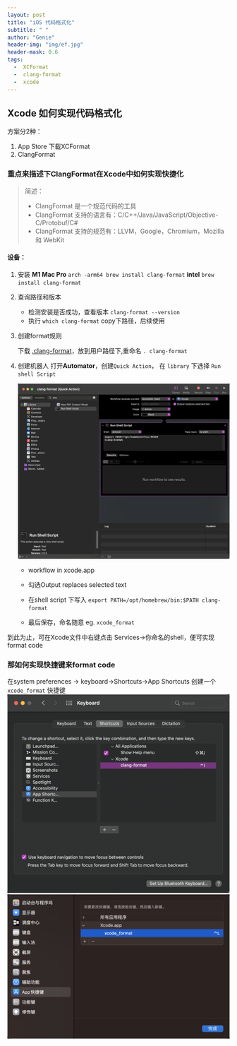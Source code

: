 ```yaml
---
layout: post
title: "iOS 代码格式化"
subtitle: " "
author: "Genie"
header-img: "img/ef.jpg"
header-mask: 0.6
tags:
  -  XCFormat
  -  clang-format
  -  xcode
---
```


## Xcode 如何实现代码格式化

方案分2种：

1. App Store 下载XCFormat
2. ClangFormat

### 重点来描述下ClangFormat在Xcode中如何实现快捷化

>简述：
>
> * ClangFormat 是一个规范代码的工具
> * ClangFormat 支持的语言有：C/C++/Java/JavaScript/Objective-C/Protobuf/C#
> * ClangFormat 支持的规范有：LLVM，Google，Chromium，Mozilla 和 WebKit

#### 设备：

1. 安装 
 **M1 Mac Pro** `arch -arm64 brew install clang-format`
 **intel** ```brew install clang-format```

2. 查询路径和版本
	* 	检测安装是否成功，查看版本 `clang-format --version`
	*  	执行 `which clang-format` copy下路径，后续使用
3. 创建format规则

	下载 [.clang-format](https://raw.githubusercontent.com/Gensun/Gensun.github.io/master/img/code-format/clang-format)，放到用户路径下,重命名
	`. clang-format `
 
 	
4. 创建机器人
	 打开**Automator**，创建`Quick Action`， 在 `library` 下选择 `Run shell Script`
	 
	![1](/img/code-format/WX20211019-153013@2x.png)
	
	* 	workflow in xcode.app
	*   勾选Output replaces selected text

	*   在shell script 下写入 ```export PATH=/opt/homebrew/bin:$PATH
clang-format```
	*   最后保存，命名随意 eg. `xcode_format`

到此为止，可在Xcode文件中右键点击 Services->你命名的shell，便可实现format code

### 那如何实现快捷键来format code
在system preferences -> keyboard->Shortcuts->App Shortcuts 创建一个 `xcode_format` 快捷键
	![2](/img/code-format/WX20211019-152951@2x.png)
	![3](/img/code-format/WX20230104-180328@2x.png)


